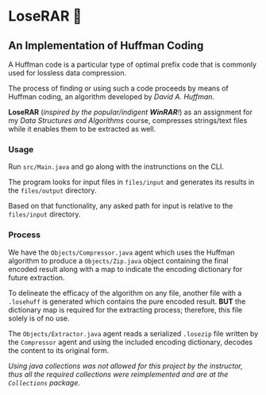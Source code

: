 # LoseRAR 📁
## An Implementation of Huffman Coding
A Huffman code is a particular type of optimal prefix code that is commonly used for lossless data compression. 

The process of finding or using such a code proceeds by means of Huffman coding, an algorithm developed by *David A. Huffman*.

**LoseRAR** (*inspired by the popular/indigent **WinRAR**!*) as an assignment for my *Data Structures and Algorithms* course, compresses strings/text files while it enables them to be extracted as well.

### Usage
Run `src/Main.java` and go along with the instrunctions on the CLI.

The program looks for input files in `files/input` and generates its results in the `files/output` directory.

Based on that functionality, any asked path for input is relative to the `files/input` directory.

### Process
We have the `Objects/Compressor.java` agent which uses the Huffman algorithm to produce a `Objects/Zip.java` object containing the final encoded result along with a map to indicate the encoding dictionary for future extraction.

To delineate the efficacy of the algorithm on any file, another file with a `.losehuff` is generated which contains the pure encoded result. **BUT** the dictionary map is required for the extracting process; therefore, this file solely is of no use.

The `Objects/Extractor.java` agent reads a serialized `.losezip` file written by the `Compressor` agent and using the included encoding dictionary, decodes the content to its original form.

*Using java collections was not allowed for this project by the instructor, thus all the required collections were reimplemented and are at the `Collections` package.*
